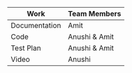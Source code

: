 | Work | Team Members |
| -- | -- |
| Documentation | Amit |
| Code | Anushi & Amit |
| Test Plan | Anushi & Amit |
| Video| Anushi |
